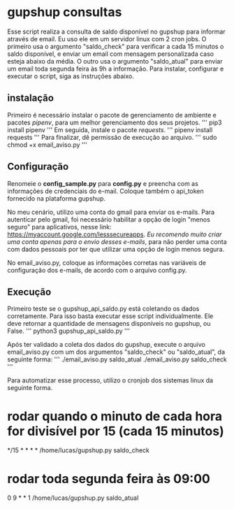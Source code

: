 # gupshup consultas

Esse script realiza a consulta de saldo disponível no gupshup para informar através de email. Eu uso ele em um servidor linux com 2 cron jobs. O primeiro usa o argumento "saldo_check" para verificar a cada 15 minutos o saldo disponível, e enviar um email com
mensagem personalizada caso esteja abaixo da média. O outro usa o argumento "saldo_atual" para enviar um email toda segunda feira às 9h a informação.
Para instalar, configurar e executar o script, siga as instruções abaixo.

## instalação
Primeiro é necessário instalar o pacote de gerenciamento de ambiente e pacotes *pipenv*, para um melhor gerenciamento dos seus projetos.
'''
pip3 install pipenv
'''
Em seguida, instale o pacote *requests*.
'''
pipenv install requests
'''
Para finalizar, dê permissão de execução ao arquivo.
'''
sudo chmod +x email_aviso.py
'''


## Configuração

Renomeie o **config_sample.py** para **config.py** e preencha com as informações de credenciais do e-mail. Coloque também o api_token fornecido na plataforma gupshup.

No meu cenário, utilizo uma conta do gmail para enviar os e-mails. Para autenticar pelo gmail, foi necessário habilitar a opção de login "menos seguro" para aplicativos, nesse link: https://myaccount.google.com/lesssecureapps. *Eu recomendo muito criar uma conta apenas para o envio desses e-mails*, para não perder uma conta com dados pessoais por ter que utilizar uma opção de login menos segura.

No email_aviso.py, coloque as informações corretas nas variáveis de configuração dos e-mails, de acordo com o arquivo config.py.


## Execução

Primeiro teste se o gupshup_api_saldo.py está coletando os dados corretamente. Para isso basta executar esse script individualmente. Ele deve retornar a quantidade de mensagens disponíveis no gupshup, ou False.
'''
python3 gupshup_api_saldo.py
'''

Após ter validado a coleta dos dados do gupshup, execute o arquivo email_aviso.py com um dos argumentos "saldo_check" ou "saldo_atual", da seguinte forma:
'''
./email_aviso.py saldo_atual
./email_aviso.py saldo_check
'''

Para automatizar esse processo, utilizo o cronjob dos sistemas linux da seguinte forma.
# rodar quando o minuto de cada hora for divisível por 15 (cada 15 minutos)
*/15 * * * * /home/lucas/gupshup.py saldo_check

# rodar toda segunda feira às 09:00
0 9 * * 1 /home/lucas/gupshup.py saldo_atual
